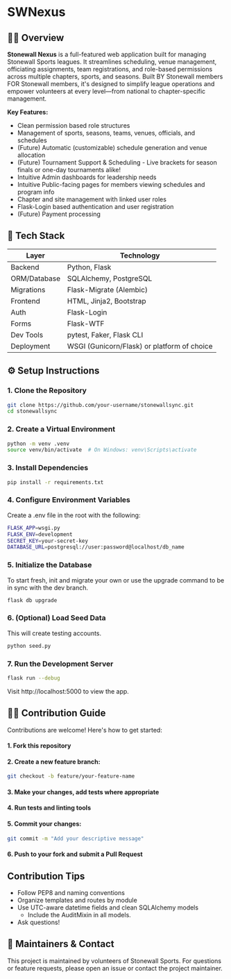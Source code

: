 # SWNexus

## 🏳️‍🌈 Overview

**Stonewall Nexus** is a full-featured web application built for managing Stonewall Sports leagues. It streamlines scheduling, venue management, officiating assignments, team registrations, and role-based permissions across multiple chapters, sports, and seasons. Built BY Stonewall members FOR Stonewall members, it's designed to simplify league operations and empower volunteers at every level—from national to chapter-specific management.

**Key Features:**
- Clean permission based role structures
- Management of sports, seasons, teams, venues, officials, and schedules
- (Future) Automatic (customizable) schedule generation and venue allocation
- (Future) Tournament Support & Scheduling - Live brackets for season finals or one-day tournaments alike!
- Intuitive Admin dashboards for leadership needs
- Intuitive Public-facing pages for members viewing schedules and program info
- Chapter and site management with linked user roles
- Flask-Login based authentication and user registration
- (Future) Payment processing

## 🧰 Tech Stack

| Layer        | Technology                                  |
|--------------|---------------------------------------------|
| Backend      | Python, Flask                               |
| ORM/Database | SQLAlchemy, PostgreSQL                      |
| Migrations   | Flask-Migrate (Alembic)                     |
| Frontend     | HTML, Jinja2, Bootstrap                     |
| Auth         | Flask-Login                                 |
| Forms        | Flask-WTF                                   |
| Dev Tools    | pytest, Faker, Flask CLI                    |
| Deployment   | WSGI (Gunicorn/Flask) or platform of choice |

## ⚙️ Setup Instructions

### 1. Clone the Repository

```bash
git clone https://github.com/your-username/stonewallsync.git
cd stonewallsync
```

### 2. Create a Virtual Environment
```bash
python -m venv .venv
source venv/bin/activate  # On Windows: venv\Scripts\activate
```

### 3. Install Dependencies
```bash
pip install -r requirements.txt
```

### 4. Configure Environment Variables
Create a .env file in the root with the following:
```bash
FLASK_APP=wsgi.py
FLASK_ENV=development
SECRET_KEY=your-secret-key
DATABASE_URL=postgresql://user:password@localhost/db_name

```

### 5. Initialize the Database
To start fresh, init and migrate your own or use the upgrade command to be in sync with the dev branch.
```bash
flask db upgrade
```

### 6. (Optional) Load Seed Data
This will create testing accounts.
```bash
python seed.py
```

### 7. Run the Development Server
```bash
flask run --debug
```
Visit http://localhost:5000 to view the app.


## 🧑‍💻 Contribution Guide
Contributions are welcome! Here's how to get started:

#### 1. Fork this repository

#### 2. Create a new feature branch:
```bash
git checkout -b feature/your-feature-name
```

#### 3. Make your changes, add tests where appropriate

#### 4. Run tests and linting tools

#### 5. Commit your changes:
```bash
git commit -m "Add your descriptive message"
```

#### 6. Push to your fork and submit a Pull Request

## Contribution Tips
- Follow PEP8 and naming conventions
- Organize templates and routes by module
- Use UTC-aware datetime fields and clean SQLAlchemy models
  - Include the AuditMixin in all models.
- Ask questions!

## 🧠 Maintainers & Contact
This project is maintained by volunteers of Stonewall Sports.
For questions or feature requests, please open an issue or contact the project maintainer.